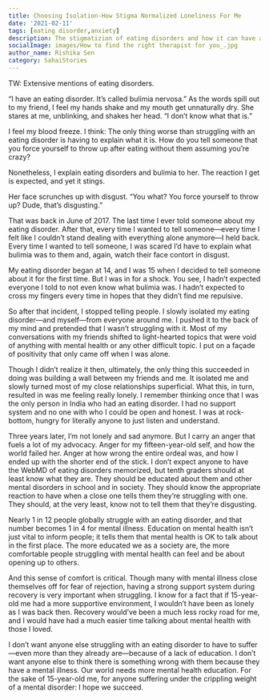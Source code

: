 ```yaml
---  
title: Choosing Isolation-How Stigma Normalized Loneliness For Me
date: '2021-02-11'  
tags: [eating disorder,anxiety]  
description: The stigmatizion of eating disorders and how it can have a negaive effect on you  
socialImage: images/How to find the right therapist for you_.jpg
author_name: Rishika Sen
category: SahaiStories
---  
```

TW: Extensive mentions of eating disorders.

“I have an eating disorder. It’s called bulimia nervosa.” As the words spill out to my friend, I feel my hands shake and my mouth get unnaturally dry.
She stares at me, unblinking, and shakes her head. “I don’t know what that is.”

I feel my blood freeze. I think: The only thing worse than struggling with an eating disorder is having to explain what it is. How do you tell someone that you force yourself to throw up after eating without them assuming you’re crazy?

Nonetheless, I explain eating disorders and bulimia to her. The reaction I get is expected, and yet it stings.

Her face scrunches up with disgust. “You what? You force yourself to throw up? Dude, that’s disgusting.”

That was back in June of 2017. The last time I ever told someone about my eating disorder. After that, every time I wanted to tell someone—every time I felt like I couldn’t stand dealing with everything alone anymore—I held back. Every time I wanted to tell someone, I was scared I’d have to explain what bulimia was to them and, again, watch their face contort in disgust.

My eating disorder began at 14, and I was 15 when I decided to tell someone about it for the first time. But I was in for a shock. You see, I hadn’t expected everyone I told to not even know what bulimia was. I hadn’t expected to cross my fingers every time in hopes that they didn’t find me repulsive.

So after that incident, I stopped telling people. I slowly isolated my eating disorder—and myself—from everyone around me. I pushed it to the back of my mind and pretended that I wasn’t struggling with it. Most of my conversations with my friends shifted to light-hearted topics that were void of anything with mental health or any other difficult topic. I put on a façade of positivity that only came off when I was alone.

Though I didn’t realize it then, ultimately, the only thing this succeeded in doing was building a wall between my friends and me. It isolated me and slowly turned most of my close relationships superficial. What this, in turn, resulted in was me feeling really lonely. I remember thinking once that I was the only person in India who had an eating disorder. I had no support system and no one with who I could be open and honest. I was at rock-bottom, hungry for literally anyone to just listen and understand.

Three years later, I’m not lonely and sad anymore. But I carry an anger that fuels a lot of my advocacy. Anger for my fifteen-year-old self, and how the world failed her. Anger at how wrong the entire ordeal was, and how I ended up with the shorter end of the stick. I don’t expect anyone to have the WebMD of eating disorders memorized, but tenth graders should at least know what they are. They should be educated about them and other mental disorders in school and in society. They should know the appropriate reaction to have when a close one tells them they’re struggling with one. They should, at the very least, know not to tell them that they’re disgusting.

Nearly 1 in 12 people globally struggle with an eating disorder, and that number becomes 1 in 4 for mental illness. Education on mental health isn’t just vital to inform people; it tells them that mental health is OK to talk about in the first place. The more educated we as a society are, the more comfortable people struggling with mental health can feel and be about opening up to others.

And this sense of comfort is critical. Though many with mental illness close themselves off for fear of rejection, having a strong support system during recovery is very important when struggling. I know for a fact that if 15-year-old me had a more supportive environment, I wouldn’t have been as lonely as I was back then. Recovery would’ve been a much less rocky road for me, and I would have had a much easier time talking about mental health with those I loved.

I don’t want anyone else struggling with an eating disorder to have to suffer—even more than they already are—because of a lack of education. I don’t want anyone else to think there is something wrong with them because they have a mental illness. Our world needs more mental health education. For the sake of 15-year-old me, for anyone suffering under the crippling weight of a mental disorder: I hope we succeed.

